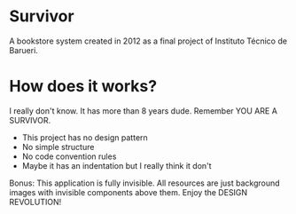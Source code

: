 # Survivor

A bookstore system created in 2012 as a final project of Instituto Técnico de Barueri.

# How does it works?

I really don't know. It has more than 8 years dude. Remember YOU ARE A SURVIVOR.

- This project has no design pattern
- No simple structure
- No code convention rules
- Maybe it has an indentation but I really think it don't

Bonus: This application is fully invisible. All resources are just background images with invisible components above them. Enjoy the DESIGN REVOLUTION!
